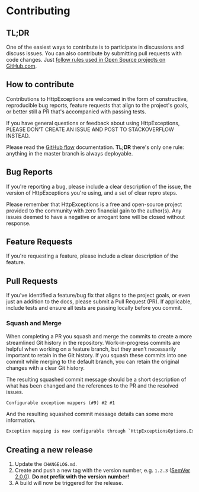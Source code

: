 # Contributing

## TL;DR
One of the easiest ways to contribute is to participate in discussions and discuss issues. You can also contribute by submitting pull requests with code changes. 
Just [follow rules used in Open Source projects on GitHub.com](https://guides.github.com/activities/contributing-to-open-source/).

## How to contribute
Contributions to HttpExceptions are welcomed in the form of constructive, reproducible bug reports, feature requests that align to the project's goals, 
or better still a PR that's accompanied with passing tests.

If you have general questions or feedback about using HttpExceptions, PLEASE DON'T CREATE AN ISSUE AND POST TO STACKOVERFLOW INSTEAD.

Please read the [GitHub flow](https://guides.github.com/introduction/flow/) documentation. **TL;DR** there's only one rule: anything in the master branch is always deployable.

## Bug Reports
If you're reporting a bug, please include a clear description of the issue, the version of HttpExceptions you're using, and a set of clear repro steps.

Please remember that HttpExceptions is a free and open-source project provided to the community with zero financial gain to the author(s). 
Any issues deemed to have a negative or arrogant tone will be closed without response.

## Feature Requests
If you're requesting a feature, please include a clear description of the feature.

## Pull Requests
If you've identified a feature/bug fix that aligns to the project goals, or even just an addition to the docs, please submit a Pull Request (PR). 
If applicable, include tests and ensure all tests are passing locally before you commit.

### Squash and Merge
When completing a PR you squash and merge the commits to create a more streamlined Git history in the repository. Work-in-progress commits are helpful when working on a feature branch, but they aren’t necessarily important to retain in the Git history. If you squash these commits into one commit while merging to the default branch, you can retain the original changes with a clear Git history.

The resulting squashed commit message should be a short description of what has been changed and the references to the PR and the resolved issues.
``` txt
Configurable exception mappers (#9) #2 #1
```

And the resulting squashed commit message details can some more information.
``` txt
Exception mapping is now configurable through `HttpExceptionsOptions.ExceptionMapper<TException, TExceptionMapper>()`
```

## Creating a new release

1. Update the `CHANGELOG.md`.
3. Create and push a new tag with the version number, e.g. `1.2.3` ([SemVer 2.0.0](https://semver.org/)). **Do not prefix with the version number!**
3. A build will now be triggered for the release.